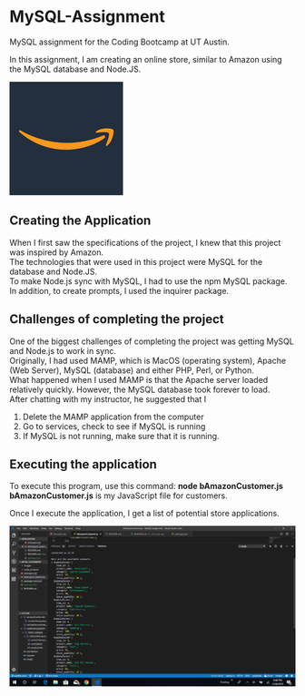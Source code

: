 # MySQL-Assignment
MySQL assignment for the Coding Bootcamp at UT Austin. 

In this assignment, I am creating an online store, similar to Amazon using the MySQL database and Node.JS. 

![alt text](images/amazon.jpg)

## Creating the Application
When I first saw the specifications of the project, I knew that this project was inspired by Amazon.   
The technologies that were used in this project were MySQL for the database and Node.JS.   
To make Node.js sync with MySQL, I had to use the npm MySQL package.   
In addition, to create prompts, I used the inquirer package.   

## Challenges of completing the project
One of the biggest challenges of completing the project was getting MySQL and Node.js to work in sync.  
Originally, I had used MAMP, which is MacOS (operating system), Apache (Web Server), MySQL (database) and either PHP, Perl, or Python.   
What happened when I used MAMP is that the Apache server loaded relatively quickly. However, the MySQL database took forever to load.  
After chatting with my instructor, he suggested that I 
1. Delete the MAMP application from the computer
2. Go to services, check to see if MySQL is running
3. If MySQL is not running, make sure that it is running.  

## Executing the application
To execute this program, use this command: **node bAmazonCustomer.js**  
**bAmazonCustomer.js** is my JavaScript file for customers. 

Once I execute the application, I get a list of potential store applications. 

![alt text](images/StoreOptions.jpg)
